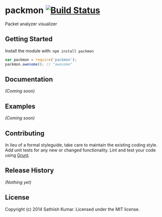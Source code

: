 # packmon [![Build Status](https://secure.travis-ci.org/satkumar/packmon.png?branch=master)](http://travis-ci.org/satkumar/packmon)

Packet analyzer visualizer

## Getting Started
Install the module with: `npm install packmon`

```javascript
var packmon = require('packmon');
packmon.awesome(); // "awesome"
```

## Documentation
_(Coming soon)_

## Examples
_(Coming soon)_

## Contributing
In lieu of a formal styleguide, take care to maintain the existing coding style. Add unit tests for any new or changed functionality. Lint and test your code using [Grunt](http://gruntjs.com/).

## Release History
_(Nothing yet)_

## License
Copyright (c) 2014 Sathiish Kumar. Licensed under the MIT license.
